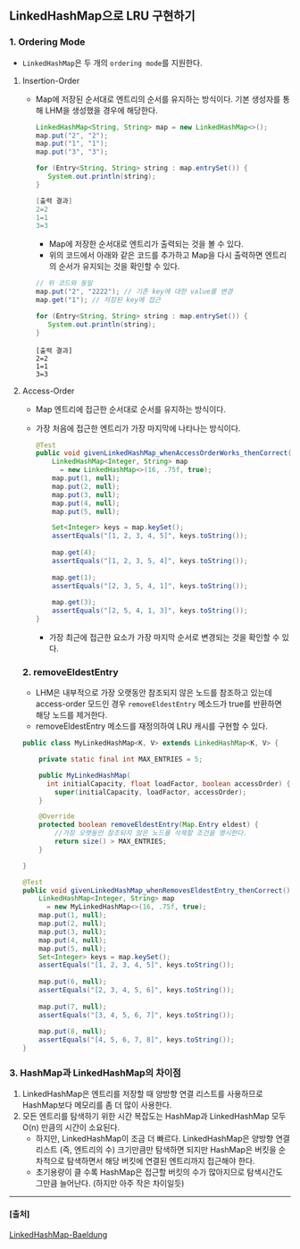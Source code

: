 ## LinkedHashMap으로 LRU 구현하기

### 1. Ordering Mode

- `LinkedHashMap`은 두 개의 `ordering mode`를 지원한다.

1. Insertion-Order

   - Map에 저장된 순서대로 엔트리의 순서를 유지하는 방식이다. 기본 생성자를 통해 LHM을 생성했을 경우에 해당한다.

     ```java
     LinkedHashMap<String, String> map = new LinkedHashMap<>();
     map.put("2", "2");
     map.put("1", "1");
     map.put("3", "3");
     
     for (Entry<String, String> string : map.entrySet()) {
     	System.out.println(string);
     }
     ```

     ```java
     [출력 결과]
     2=2
     1=1
     3=3
     ```

     - Map에 저장한 순서대로 엔트리가 출력되는 것을 볼 수 있다.
     - 위의 코드에서 아래와 같은 코드를 추가하고 Map을 다시 출력하면 엔트리의 순서가 유지되는 것을 확인할 수 있다.

     ```java
     // 위 코드와 동일
     map.put("2", "2222"); // 기존 key에 대한 value를 변경
     map.get("1"); // 저장된 key에 접근
     
     for (Entry<String, String> string : map.entrySet()) {
     	System.out.println(string);
     } 
     ```

     ```
     [출력 결과]
     2=2
     1=1
     3=3
     ```

2. Access-Order

   - Map 엔트리에 접근한 순서대로 순서를 유지하는 방식이다.

   - 가장 처음에 접근한 엔트리가 가장 마지막에 나타나는 방식이다.

     ```java
     @Test
     public void givenLinkedHashMap_whenAccessOrderWorks_thenCorrect() {
         LinkedHashMap<Integer, String> map 
           = new LinkedHashMap<>(16, .75f, true);
         map.put(1, null);
         map.put(2, null);
         map.put(3, null);
         map.put(4, null);
         map.put(5, null);
     
         Set<Integer> keys = map.keySet();
         assertEquals("[1, 2, 3, 4, 5]", keys.toString());
      
         map.get(4);
         assertEquals("[1, 2, 3, 5, 4]", keys.toString());
      
         map.get(1);
         assertEquals("[2, 3, 5, 4, 1]", keys.toString());
      
         map.get(3);
         assertEquals("[2, 5, 4, 1, 3]", keys.toString());
     }
     ```

     - 가장 최근에 접근한 요소가 가장 마지막 순서로 변경되는 것을 확인할 수 있다.

   

   ### 2. removeEldestEntry

   - LHM은 내부적으로 가장 오랫동안 참조되지 않은 노드를 참조하고 있는데 access-order 모드인 경우 `removeEldestEntry` 메소드가 true를 반환하면 해당 노드를 제거한다.
   - removeEldestEntry 메소드를 재정의하여 LRU 캐시를 구현할 수 있다.

   ```java
   public class MyLinkedHashMap<K, V> extends LinkedHashMap<K, V> {
   
       private static final int MAX_ENTRIES = 5;
   
       public MyLinkedHashMap(
         int initialCapacity, float loadFactor, boolean accessOrder) {
           super(initialCapacity, loadFactor, accessOrder);
       }
   
       @Override
       protected boolean removeEldestEntry(Map.Entry eldest) {
           //가장 오랫동안 참조되지 않은 노드를 삭제할 조건을 명시한다.
           return size() > MAX_ENTRIES; 
       }
   
   }
   ```

   

   ```JAVA
   @Test
   public void givenLinkedHashMap_whenRemovesEldestEntry_thenCorrect() {
       LinkedHashMap<Integer, String> map
         = new MyLinkedHashMap<>(16, .75f, true);
       map.put(1, null);
       map.put(2, null);
       map.put(3, null);
       map.put(4, null);
       map.put(5, null);
       Set<Integer> keys = map.keySet();
       assertEquals("[1, 2, 3, 4, 5]", keys.toString());
    
       map.put(6, null);
       assertEquals("[2, 3, 4, 5, 6]", keys.toString());
    
       map.put(7, null);
       assertEquals("[3, 4, 5, 6, 7]", keys.toString());
    
       map.put(8, null);
       assertEquals("[4, 5, 6, 7, 8]", keys.toString());
   }
   ```



### 3. HashMap과 LinkedHashMap의 차이점

1. LinkedHashMap은 엔트리를 저장할 때 양방향 연결 리스트를 사용하므로 HashMap보다 메모리를 좀 더 많이 사용한다.
2. 모든 엔트리를 탐색하기 위한 시간 복잡도는 HashMap과 LinkedHashMap 모두 O(n) 만큼의 시간이 소요된다.
   - 하지만, LinkedHashMap이 조금 더 빠르다. LinkedHashMap은 양방향 연결 리스트 (즉, 엔트리의 수) 크기만큼만 탐색하면 되지만 HashMap은 버킷을 순차적으로 탐색하면서 해당 버킷에 연결된 엔트리까지 접근해야 한다.
   - 초기용량이 클 수록 HashMap은 접근할 버킷의 수가 많아지므로 탐색시간도 그만큼 늘어난다. (하지만 아주 작은 차이일듯)

---

#### [출처]

[LinkedHashMap-Baeldung](https://www.baeldung.com/java-linked-hashmap)

